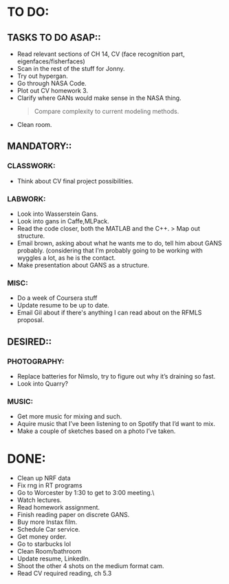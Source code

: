 # TO DO:
## TASKS TO DO ASAP::
* Read relevant sections of CH 14, CV (face recognition part, eigenfaces/fisherfaces)
* Scan in the rest of the stuff for Jonny.
* Try out hypergan.
* Go through NASA Code.
* Plot out CV homework 3.
* Clarify where GANs would make sense in the NASA thing.
     > Compare complexity to current modeling methods.
* Clean room.
## MANDATORY::
### CLASSWORK:
* Think about CV final project possibilities.
### LABWORK:
* Look into Wasserstein Gans.
* Look into gans in Caffe,MLPack.
* Read the code closer, both the MATLAB and the C++.
      > Map out structure.
* Email brown, asking about what he wants me to do, tell him about GANS probably. (considering that I’m probably going to be working with wyggles a lot, as he is the contact. 
* Make presentation about GANS as a structure.
### MISC:
* Do a week of Coursera stuff
* Update resume to be up to date.
* Email Gil about if there's anything I can read about on the RFMLS proposal.
## DESIRED::
### PHOTOGRAPHY:
* Replace batteries for Nimslo, try to figure out why it’s draining so fast.
* Look into Quarry?
### MUSIC:
* Get more music for mixing and such.
* Aquire music that I’ve been listening to on Spotify that I’d want to mix.
* Make a couple of sketches based on a photo I’ve taken.

# DONE:
* Clean up NRF data
* Fix rng in RT programs
* Go to Worcester by 1:30 to get to 3:00 meeting.\
* Watch lectures.
* Read homework assignment.
* Finish reading paper on discrete GANS.
* Buy more Instax film.
* Schedule Car service.
* Get money order.
* Go to starbucks lol
* Clean Room/bathroom
* Update resume, LinkedIn.
* Shoot the other 4 shots on the medium format cam.
* Read CV required reading, ch 5.3
